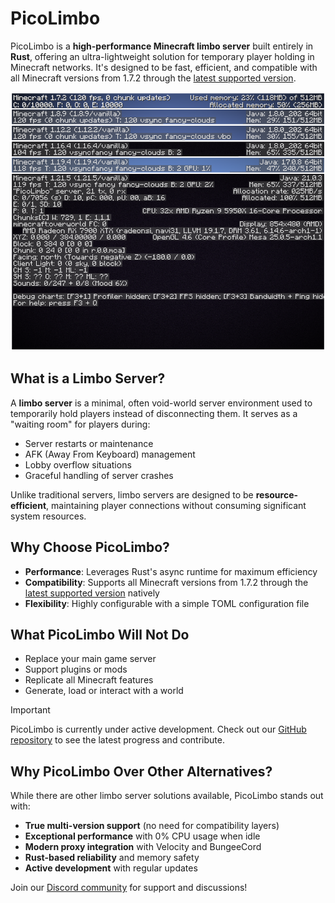 # PicoLimbo

PicoLimbo is a **high-performance Minecraft limbo server** built entirely in **Rust**, offering an ultra-lightweight
solution for temporary player holding in Minecraft networks. It's designed to be fast, efficient, and compatible with
all Minecraft versions from 1.7.2 through the [latest supported version](./supported-versions).

![Multiple versions in one image](../assets/PicoLimbo.png)

## What is a Limbo Server?

A **limbo server** is a minimal, often void-world server environment used to temporarily hold players instead of
disconnecting them. It serves as a "waiting room" for players during:

- Server restarts or maintenance
- AFK (Away From Keyboard) management
- Lobby overflow situations
- Graceful handling of server crashes

Unlike traditional servers, limbo servers are designed to be **resource-efficient**, maintaining player connections
without consuming significant system resources.

## Why Choose PicoLimbo?

- **Performance**: Leverages Rust's async runtime for maximum efficiency
- **Compatibility**: Supports all Minecraft versions from 1.7.2 through
  the [latest supported version](./supported-versions) natively
- **Flexibility**: Highly configurable with a simple TOML configuration file

## What PicoLimbo Will Not Do

- Replace your main game server
- Support plugins or mods
- Replicate all Minecraft features
- Generate, load or interact with a world

> [!IMPORTANT]
> PicoLimbo is currently under active development. Check out
> our [GitHub repository](https://github.com/Quozul/PicoLimbo) to see the latest progress and contribute.

## Why PicoLimbo Over Other Alternatives?

While there are other limbo server solutions available, PicoLimbo stands out with:

- **True multi-version support** (no need for compatibility layers)
- **Exceptional performance** with 0% CPU usage when idle
- **Modern proxy integration** with Velocity and BungeeCord
- **Rust-based reliability** and memory safety
- **Active development** with regular updates

Join our [Discord community](https://discord.gg/M2a9dxJPRy) for support and discussions!
